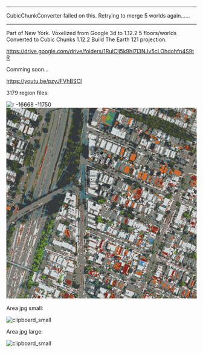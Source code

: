 ******************************************
CubicChunkConverter failed on this.
Retrying to merge 5 worlds again......
******************************************

Part of New York.
Voxelized from Google 3d to 1.12.2 5 floors/worlds
Converted to Cubic Chunks 1.12.2
Build The Earth 121 projection.

https://drive.google.com/drive/folders/1RuIClj5k9hI7i3NJv5cLOhdohfn4S9tR

Comming soon...

https://youtu.be/pzyJFVhBSCI

3179 region files:

![r -16668 -11750](https://user-images.githubusercontent.com/66055060/96845801-61c2e080-1451-11eb-9725-9a2fdb8368a8.png)![clipboard_small](https://github.com/HakkaTjakka/NEWYORK_BTE/blob/main/FILES/NEWYORK_MAP/4/4/r.49.48.png)

Area jpg small:

![clipboard_small](https://user-images.githubusercontent.com/66055060/96845905-83bc6300-1451-11eb-9c92-380b5128c985.jpg)

Area jpg large:

![clipboard_small](https://github.com/HakkaTjakka/NEWYORK_BTE/blob/main/FILES/NEWYORK_MAP/map_result/clipboard.jpg)

